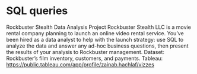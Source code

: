 # SQL queries
Rockbuster Stealth Data Analysis Project
Rockbuster Stealth LLC is a movie rental company planning to launch an online video rental service. You’ve been hired as a data analyst to help with the launch strategy: use SQL to analyze the data and answer any ad-hoc business questions, then present the results of your analysis to Rockbuster management.
Dataset: Rockbuster’s film inventory, customers, and payments.
Tableau: https://public.tableau.com/app/profile/zainab.hachlaf/vizzes 
